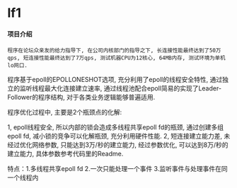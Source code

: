 # lf1

#### 项目介绍
	程序在论坛众亲友的给力指导下, 在公司内核部门的指导之下, 长连接性能最终达到了50万qps, 短连接性能最终达到了7万qps, 测试机器CPU为12核心, 64MB内存, 测试环境为单机lo网口.

   程序基于epoll的EPOLLONESHOT选项, 充分利用了epoll的线程安全特性, 通过独立的监听线程最大化连接建立速率, 通过线程池配合epoll简易的实现了Leader-Follower的程序结构, 对于各类业务逻辑能够普遍适用.

   程序优化过程中, 主要是2个瓶颈点的化解:

   1, epoll线程安全, 所以内部的锁会造成多线程共享epoll fd的瓶颈, 通过创建多组epoll fd, 减小锁的竞争可以化解瓶颈, 充分利用硬件性能.
   2, 短连接建立能力差, 未经过优化网络参数, 只能达到3万/秒的建立能力, 经过参数优化, 可以达到8万/秒的建立能力, 具体参数参考代码里的Readme.


  特点：1.多线程共享epoll fd 
		2.一次只能处理一个事件
		3.监听事件与处理事件在同一个线程内